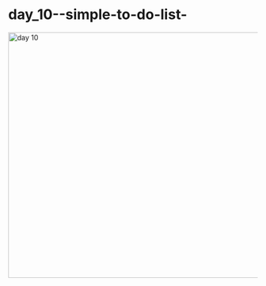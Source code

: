 # day_10--simple-to-do-list-

<img width="1001" height="496" alt="day 10" src="https://github.com/user-attachments/assets/eaabb191-cf3b-4016-8787-8565fdcc032d" />
